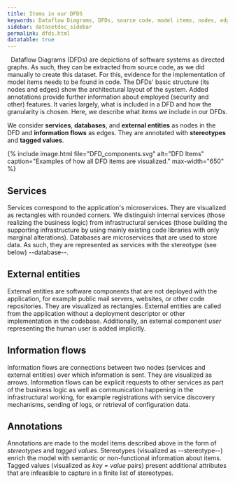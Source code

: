 ```yaml
---
title: Items in our DFDS
keywords: Dataflow Diagrams, DFDs, source code, model items, nodes, edges, architectural layout, security features, services, databases, external entities, information flows, stereotypes, tagged values
sidebar: datasetdoc_sidebar
permalink: dfds.html
datatable: true
---
```


&nbsp;
Dataflow Diagrams (DFDs) are depictions of software systems as directed graphs. As such, they can be extracted from source code, as we did manually to create this dataset. For this, evidence for the implementation of model items needs to be found in code. The DFDs' basic structure (its nodes and edges) show the architectural layout of the system. Added annotations provide further information about employed (security and other) features. It varies largely, what is included in a DFD and how the granularity is chosen.
Here, we describe what items we include in our DFDs.


We consider **services**, **databases**, and **external entities** as nodes in the DFD and **information flows** as edges.
They are annotated with **stereotypes** and **tagged values**.

{% include image.html file="DFD_components.svg" alt="DFD Items" caption="Examples of how all DFD items are visualized." max-width="650" %}

## Services

Services correspond to the application's microservices. They are visualized as rectangles with rounded corners. We distinguish internal services (those realizing the business logic) from infrastructural services (those building the supporting infrastructure by using mainly existing code libraries with only marginal alterations). Databases are microservices that are used to store data. As such, they are represented as services with the stereotype (see below) --database--.

## External entities

External entities are software components that are not deployed with the application, for example public mail servers, websites, or other code repositories. They are visualized as rectangles. External entities are called from the application without a deployment descriptor or other implementation in the codebase. Additionally, an external component *user* representing the human user is added implicitly.

## Information flows

Information flows are connections between two nodes (services and external entities) over which information is sent. They are visualized as arrows. Information flows can be explicit requests to other services as part of the business logic as well as communication happening in the infrastructural working, for example registrations with service discovery mechanisms, sending of logs, or retrieval of configuration data.

## Annotations

Annotations are made to the model items described above in the form of *stereotypes* and *tagged values*. Stereotypes (visualized as --stereotype--) enrich the model with semantic or non-functional information about items. Tagged values (visualized as *key = value* pairs) present additional attributes that are infeasible to capture in a finite list of stereotypes.
